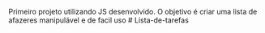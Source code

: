 Primeiro projeto utilizando JS desenvolvido. 
O objetivo é criar uma lista de afazeres manipulável e de facil uso #   L i s t a - d e - t a r e f a s  
 